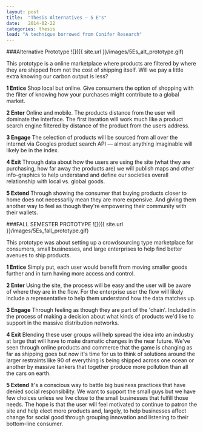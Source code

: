 ```yaml
---
layout: post
title:  "Thesis Alternatives — 5 E's"
date:   2014-02-22
categories: thesis
lead: "A technique borrowed from Conifer Research"
---
```

###Alternative Prototype
![]({{ site.url }}/images/5Es_alt_prototype.gif)

This prototype is a online marketplace where products are filtered by where they are shipped from not the cost of shipping itself. Will we pay a little extra knowing our carbon output is less?

 **1 Entice** 
Shop local but online. Give consumers the option of shopping with the filter of knowing how your purchases might contribute to a global market.
 
 **2 Enter** 
Online and mobile. The products distance from the user will dominate the interface. The first iteration will work much like a product search engine filtered by distance of the product from the users address.
 
 **3 Engage**
The selection of products will be sourced from all over the internet via Googles  product search API — almost anything imaginable will likely be in the index.
 
 **4 Exit**
Through data about how the users are using the site (what they are purchasing, how far away the products are) we will publish maps and other info-graphics to help understand and define our societies overall relationship with local vs. global goods.
 
 **5 Extend**
Through showing the consumer that buying products closer to home does not necessarily mean they are more expensive. And giving them another way to feel as though they're empowering their community with their wallets.

###FALL SEMESTER PROTOTYPE
![]({{ site.url }}/images/5Es_fall_prototype.gif)

This prototype was about setting up a crowdsourcing type marketplace for consumers, small businesses, and large enterprises to help find better avenues to ship products.

 **1 Entice** 
Simply put, each user would benefit from moving smaller goods further and in turn having more access and control.
 
 **2 Enter** 
Using the site, the process will be easy and the user will be aware of where they are in the flow. For the enterprise user the flow will likely include a representative to help them understand how the data matches up.
 
 **3 Engage**
Through feeling as though they are part of the 'chain'. Included in the process of making a decision about what kinds of products we'd like to support in the massive distribution networks.
 
 **4 Exit**
Blending these user groups will help spread the idea into an industry at large that will have to make dramatic changes in the near future. We've seen through online products and commerce that the game is changing as far as shipping goes but now it's time for us to think of solutions around the larger restraints like 90 of everything is being shipped across one ocean or another by massive tankers that together produce more pollution than all the cars on earth.
 
 **5 Extend**
It's a conscious way to battle big business practices that have denied social responsibility. We want to support the small guys but we have few choices unless we live close to the small businesses that fulfill those needs. The hope is that the user will feel motivated to continue to patron the site and help elect more products and, largely, to help businesses affect change for social good through grouping innovation and listening to their bottom-line consumer.